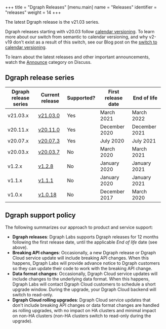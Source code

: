 +++
title = "Dgraph Releases"
[menu.main]
  name = "Releases"
  identifier = "releases"
  weight = 14
+++

The latest Dgraph release is the v21.03 series.

Dgraph releases starting with v20.03 follow
[calendar versioning](https://calver.org). To learn more about our switch from
semantic to calendar versioning, and why v2-v19 don't exist as a result of this
switch, see our Blog post on the 
[switch to calendar versioning](https://dgraph.io/blog/post/dgraph-calendar-versioning/).

To learn about the latest releases and other important announcements, watch the
[Announce][] category on Discuss.

[Announce]: https://discuss.dgraph.io/c/announce

## Dgraph release series

 Dgraph release series | Current release | Supported? | First release date | End of life
-----------------------|-----------------|------------|--------------------|--------------
 v21.03.x              | [v21.03.0][]    | Yes        | March 2021         | March 2022
 v20.11.x              | [v20.11.0][]    | Yes        | December 2020      | December 2021
 v20.07.x              | [v20.07.3][]    | Yes        | July 2020          | July 2021
 v20.03.x              | [v20.03.7][]    | No         | March 2020         | March 2021
 v1.2.x                | [v1.2.8][]      | No         | January 2020       | January 2021
 v1.1.x                | [v1.1.1][]      | No         | January 2020       | January 2021
 v1.0.x                | [v1.0.18][]     | No         | December 2017      | March 2020


[v21.03.0]: https://discuss.dgraph.io/t/release-notes-v21-03-0-resilient-rocket/13587
[v20.11.0]: https://discuss.dgraph.io/t/release-notes-v20-11-0-tenacious-tchalla/11942
[v20.07.3]: https://discuss.dgraph.io/t/dgraph-v20-07-3-release/12107
[v20.03.7]: https://discuss.dgraph.io/t/dgraph-v20-03-7-release/12077
[v1.2.8]: https://discuss.dgraph.io/t/dgraph-v1-2-8-release/11183
[v1.1.1]: https://discuss.dgraph.io/t/dgraph-v1-1-1-release/5664
[v1.0.18]: https://discuss.dgraph.io/t/dgraph-v1-0-18-release/5663

## Dgraph support policy

The following summarizes our approach to product and service support:
 
* **Dgraph releases**: Dgraph Labs supports Dgraph releases for 12 months following the
 first release date, until the applicable *End of life* date (see above).
* **Breaking API changes**: Occasionally, a new Dgraph release or Dgraph Cloud
service update will include breaking API changes. When this happens, Dgraph Labs
will provide advance notice to Dgraph customers so they can update their code 
to work with the breaking API change.
* **Data format changes**: Occasionally, Dgraph Cloud service updates will include
changes to the underlying data format. When this happens, Dgraph Labs will contact
Dgraph Cloud customers to schedule a short upgrade window. During the upgrade,
your Dgraph Cloud backend will switch to read-only.
* **Dgraph Cloud rolling upgrades**: Dgraph Cloud service updates that don't
include breaking API changes or data format changes are handled as rolling upgrades,
with no impact on HA clusters and minimal impact on non-HA clusters (non-HA
clusters switch to read-only during the upgrade).

<!-- Original API deprecation wording per Manish, for reviewer reference:  
If there're API breaking changes, we'll give the user plenty of notice (months) and work with them to upgrade them to the new version — this might require code changes at their end, so we have to be more careful.

If there're no API changes, but underlying data format changes, then we'd upgrade the user automatically based on the downtime slots the user chooses. Downtime for us means moving existing backend to "read-only" for 15-30 mins, and upgrading them.

If there're no underlying data changes, then we can just do a rolling upgrade, with no noticeable impact on HA clusters (but perhaps a couple of mins of downtime for non-HA clusters).
-->
